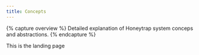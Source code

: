 ```yaml
---
title: Concepts
---
```


{% capture overview %}
Detailed explanation of Honeytrap system conceps and abstractions.
{% endcapture %}

This is the landing page
